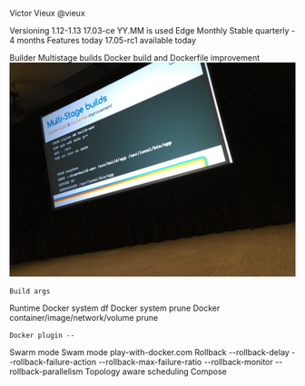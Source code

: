 Victor Vieux
@vieux

Versioning
	1.12-1.13 17.03-ce
	YY.MM is used
	Edge Monthly
	Stable quarterly - 4 months
	Features today 17.05-rc1 available today

Builder
	Multistage builds
	Docker build and Dockerfile improvement
	![Screen Shot](multi-stage-pic.png)

	Build args
Runtime
	Docker system df
	Docker system prune
	Docker container/image/network/volume prune

	Docker plugin --
Swarm mode
	Swam mode play-with-docker.com
	Rollback
		--rollback-delay
		--rollback-failure-action
		--rollback-max-failure-ratio
		--rollback-monitor
		--rollback-parallelism
	Topology aware scheduling
Compose
